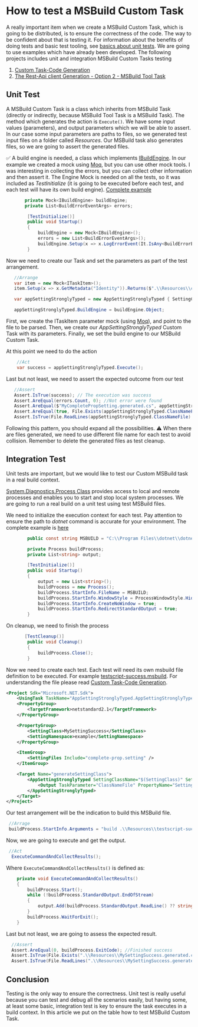 # How to test a MSBuild Custom Task

A really important item when we create a MSBuild Custom Task, which is going to be distributed, is to ensure the correctness of the code.
The way to be confident about that is testing it.
For information about the benefits of doing tests and basic test tooling, see [basics about unit tests](https://docs.microsoft.com/visualstudio/test/walkthrough-creating-and-running-unit-tests-for-managed-code).
We are going to use examples which have already been developed. The following projects includes unit and integration MSBuild Custom Tasks testing

1. [Custom Task-Code Generation](./custom-task-code-generation/)
1. [The Rest-Api client Generation - Option 2 - MSBuild Tool Task](./rest-api-client-generation/)

## Unit Test

A MSBuild Custom Task is a class which inherits from MSBuild Task (directly or indirectly, because MSBuild Tool Task is a MSBuild Task). The method which generates the action is `Execute()`.
We have some input values (parameters), and output parameters which we will be able to assert.
In our case some input parameters are paths to files, so we generated test input files on a folder called _Resources_. Our MSBuild task also generates files, so we are going to assert the generated files.

:white_check_mark: A build engine is needed, a class which implements [IBuildEngine](https://docs.microsoft.com/dotnet/api/microsoft.build.framework.ibuildengine?view=msbuild-17-netcore). In our example we created a mock using [Moq](https://github.com/Moq/moq4/wiki/Quickstart), but you can use other mock tools. I was interesting in collecting the errors, but you can collect other information and then assert it.
The Engine Mock is needed on all the tests, so it was included as _TestInitialize_ (it is going to be executed before each test, and each test will have its own build engine). [Complete example](./custom-task-code-generation/AppSettingStronglyTyped/AppSettingStronglyTyped.Test/AppSettingStronglyTypedTest.cs)

```c#
       private Mock<IBuildEngine> buildEngine;
       private List<BuildErrorEventArgs> errors;

        [TestInitialize()]
        public void Startup()
        {
            buildEngine = new Mock<IBuildEngine>();
            errors = new List<BuildErrorEventArgs>();
            buildEngine.Setup(x => x.LogErrorEvent(It.IsAny<BuildErrorEventArgs>())).Callback<BuildErrorEventArgs>(e => errors.Add(e));
        }

```

Now we need to create our Task and set the parameters as part of the test arrangement.

```csharp
   //Arrange
   var item = new Mock<ITaskItem>();
   item.Setup(x => x.GetMetadata("Identity")).Returns($".\\Resources\\complete-prop.setting");

   var appSettingStronglyTyped = new AppSettingStronglyTyped { SettingClassName = "MyCompletePropSetting", SettingNamespaceName = "MyNamespace", SettingFiles = new[] { item.Object } };

   appSettingStronglyTyped.BuildEngine = buildEngine.Object;
```

First, we create the ITaskItem parameter mock (using [Moq](https://github.com/Moq/moq4/wiki/Quickstart)), and point to the file to be parsed. Then, we create our _AppSettingStronglyTyped_ Custom Task with its parameters. Finally, we set the build engine to our MSBuild Custom Task.

At this point we need to do the action

```csharp
    //Act
    var success = appSettingStronglyTyped.Execute();
```

Last but not least, we need to assert the expected outcome from our test

```csharp
   //Assert
   Assert.IsTrue(success); // The execution was success
   Assert.AreEqual(errors.Count, 0); //Not error were found
   Assert.AreEqual($"MyCompletePropSetting.generated.cs", appSettingStronglyTyped.ClassNameFile); // The Task expected output
   Assert.AreEqual(true, File.Exists(appSettingStronglyTyped.ClassNameFile)); // The file was generated
   Assert.IsTrue(File.ReadLines(appSettingStronglyTyped.ClassNameFile).SequenceEqual(File.ReadLines(".\\Resources\\complete-prop-class.txt"))); // Assenting the file content
```

Following this pattern, you should expand all the possibilities.
:warning: When there are files generated, we need to use different file name for each test to avoid collision. Remember to delete the generated files as test cleanup.

## Integration Test

Unit tests are important, but we would like to test our Custom MSBuild task in a real build context.

[System.Diagnostics.Process Class](https://docs.microsoft.com/dotnet/api/system.diagnostics.process?view=net-6.0) provides access to local and remote processes and enables you to start and stop local system processes.
We are going to run a real build on a unit test using test MSBuild files.

We need to initialize the execution context for each test. Pay attention to ensure the path to _dotnet_ command is accurate for your environment. The complete example is [here](./custom-task-code-generation/AppSettingStronglyTyped/AppSettingStronglyTyped.Test/AppSettingStronglyTypedIntegrationTest.cs)

```csharp
        public const string MSBUILD = "C:\\Program Files\\dotnet\\dotnet.exe";

        private Process buildProcess;
        private List<string> output;

        [TestInitialize()]
        public void Startup()
        {
            output = new List<string>();
            buildProcess = new Process();
            buildProcess.StartInfo.FileName = MSBUILD;
            buildProcess.StartInfo.WindowStyle = ProcessWindowStyle.Hidden;
            buildProcess.StartInfo.CreateNoWindow = true;
            buildProcess.StartInfo.RedirectStandardOutput = true;
        }
```

On cleanup, we need to finish the process

```csharp
       [TestCleanup()]
        public void Cleanup()
        {
            buildProcess.Close();
        }
```

Now we need to create each test. Each test will need its own msbuild file definition to be executed. For example [testscript-success.msbuild](./custom-task-code-generation/AppSettingStronglyTyped/AppSettingStronglyTyped.Test/Resources/testscript-success.msbuild). For understanding the file please read [Custom Task-Code Generation](./custom-task-code-generation/).

```xml
<Project Sdk="Microsoft.NET.Sdk">
    <UsingTask TaskName="AppSettingStronglyTyped.AppSettingStronglyTyped" AssemblyFile="..\AppSettingStronglyTyped.dll" />
    <PropertyGroup>
        <TargetFramework>netstandard2.1</TargetFramework>
    </PropertyGroup>

    <PropertyGroup>
        <SettingClass>MySettingSuccess</SettingClass>
        <SettingNamespace>example</SettingNamespace>
    </PropertyGroup>

    <ItemGroup>
        <SettingFiles Include="complete-prop.setting" />
    </ItemGroup>

    <Target Name="generateSettingClass">
        <AppSettingStronglyTyped SettingClassName="$(SettingClass)" SettingNamespaceName="$(SettingNamespace)" SettingFiles="@(SettingFiles)">
            <Output TaskParameter="ClassNameFile" PropertyName="SettingClassFileName" />
        </AppSettingStronglyTyped>
    </Target>
</Project>
```

Our test arrangement will be the indication to build this MSBuild file.

```csharp
 //Arrage
 buildProcess.StartInfo.Arguments = "build .\\Resources\\testscript-success.msbuild /t:generateSettingClass";
```

Now, we are going to execute and get the output.

```csharp
 //Act
  ExecuteCommandAndCollectResults();
```

Where `ExecuteCommandAndCollectResults()` is defined as:

```csharp
    private void ExecuteCommandAndCollectResults()
    {
        buildProcess.Start();
        while (!buildProcess.StandardOutput.EndOfStream)
        {
            output.Add(buildProcess.StandardOutput.ReadLine() ?? string.Empty);
        }
        buildProcess.WaitForExit();
    }
```

Last but not least, we are going to assess the expected result.

```csharp
  //Assert
  Assert.AreEqual(0, buildProcess.ExitCode); //Finished success
  Assert.IsTrue(File.Exists(".\\Resources\\MySettingSuccess.generated.cs")); // the expected resource was generated
  Assert.IsTrue(File.ReadLines(".\\Resources\\MySettingSuccess.generated.cs").SequenceEqual(File.ReadLines(".\\Resources\\testscript-success-class.txt"))); // asserting the file content
```

## Conclusion

Testing is the only way to ensure the correctness. Unit test is really useful because you can test and debug all the scenarios easily, but having some, at least some basic, integration test is key to ensure the task executes in a build context.
In this article we put on the table how to test MSBuild Custom Task.

